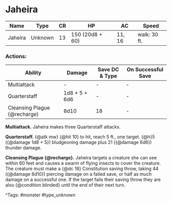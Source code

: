 # Jaheira

| Name | Type | CR | HP | AC | Speed |
|------|------|----|----|----|-------|
| Jaheira | Unknown | 13 | 150 (20d8 + 60) | 11, 16 | walk: 30 ft. |

### Actions:

| Ability | Damage | Save DC & Type | On Successful Save |
|---------|--------|----------------|--------------------|
| Multiattack | - | - | - |
| Quarterstaff | 1d8 + 5 + 6d6 | - | - |
| Cleansing Plague {@recharge} | 8d10 | 18 | - |


**Multiattack.** Jaheira makes three Quarterstaff attacks.

**Quarterstaff.** {@atk mw} {@hit 10} to hit, reach 5 ft., one target. {@h}5 ({@damage 1d8 + 5}) bludgeoning damage plus 21 ({@damage 6d6}) thunder damage.

**Cleansing Plague {@recharge}.** Jaheira targets a creature she can see within 60 feet and causes a swarm of flying insects to cover the creature. The creature must make a {@dc 18} Constitution saving throw, taking 44 ({@damage 8d10}) piercing damage on a failed save, or half as much damage on a successful one. If the target fails their saving throw they are also {@condition blinded} until the end of their next turn.

^Tags: #monster #type_unknown